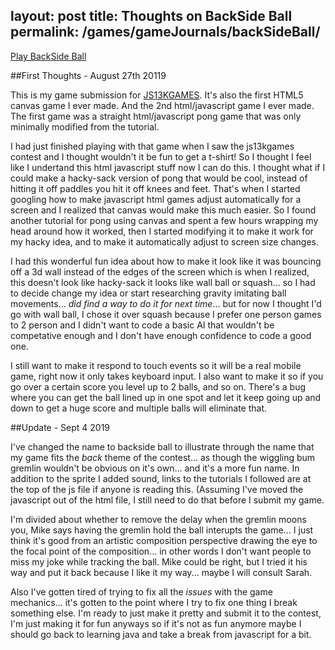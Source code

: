 layout: post
title: Thoughts on BackSide Ball
permalink: /games/gameJournals/backSideBall/
---
[Play BackSide Ball](https://vertfromage.github.io./games/backSideBall/index.html) 

##First Thoughts - August 27th 20119

   This is my game submission for [JS13KGAMES](https://js13kgames.com/ "js13kgames.com").  It's also the first HTML5 canvas game I ever made. And the 2nd html/javascript game I ever made. The first game was a straight html/javascript pong game that was only minimally modified from the tutorial.

   I had just finished playing with that game when I saw the js13kgames contest and I thought wouldn't it be fun to get a t-shirt! So I thought I feel like I undertand this html javascript stuff now I can do this. I thought what if I could make a hacky-sack version of pong that would be cool, instead of hitting it off paddles you hit it off knees and feet.  That's when I started googling how to make javascript html games adjust automatically for a screen and I realized that canvas would make this much easier.  So I found another tutorial for pong using canvas and spent a few hours wrapping my head around how it worked, then I started modifying it to make it work for my hacky idea, and to make it automatically adjust to screen size changes.  
   
   I had this wonderful fun idea about how to make it look like it was bouncing off a 3d wall instead of the edges of the screen which is when I realized, this doesn't look like hacky-sack it looks like wall ball or squash... so I had to decide change my idea or start researching gravity imitating ball movements... *did find a way to do it for next time*... but for now I thought I'd go with wall ball, I chose it over squash because I prefer one person games to 2 person and I didn't want to code a basic AI that wouldn't be competative enough and I don't have enough confidence to code a good one.
   
   I still want to make it respond to touch events so it will be a real mobile game, right now it only takes keyboard input. I also want to make it so if you go over a certain score you level up to 2 balls, and so on. There's a bug where you can get the ball lined up in one spot and let it keep going up and down to get a huge score and multiple balls will eliminate that.
   
##Update - Sept 4 2019

  I've changed the name to backside ball to illustrate through the name that my game fits the *back* theme of the contest... as though the wiggling bum gremlin wouldn't be obvious on it's own... and it's a more fun name. In addition to the sprite I added sound, links to the tutorials I followed are at the top of the js file if anyone is reading this. (Assuming I've moved the javascript out of the html file, I still need to do that before I submit my game. 
  
  I'm divided about whether to remove the delay when the gremlin moons you, Mike says having the gremlin hold the ball interupts the game... I just think it's good from an artistic composition perspective drawing the eye to the focal point of the composition... in other words I don't want people to miss my joke while tracking the ball. Mike could be right, but I tried it his way and put it back because I like it my way... maybe I will consult Sarah. 

  Also I've gotten tired of trying to fix all the *issues* with the game mechanics... it's gotten to the point where I try to fix one thing I break something else.  I'm ready to just make it pretty and submit it to the contest, I'm just making it for fun anyways so if it's not as fun anymore maybe I should go back to learning java and take a break from javascript for a bit. 
  
  
   
